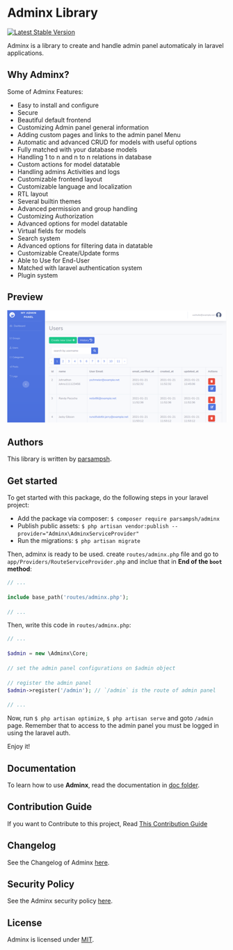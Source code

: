 # Adminx Library

[![Latest Stable Version](https://img.shields.io/packagist/v/parsampsh/adminx.svg)](https://packagist.org/packages/parsampsh/adminx)

Adminx is a library to create and handle admin panel automaticaly in laravel applications.

## Why Adminx?
Some of Adminx Features:

- Easy to install and configure
- Secure
- Beautiful default frontend
- Customizing Admin panel general information
- Adding custom pages and links to the admin panel Menu
- Automatic and advanced CRUD for models with useful options
- Fully matched with your database models
- Handling 1 to n and n to n relations in database
- Custom actions for model datatable
- Handling admins Activities and logs
- Customizable frontend layout
- Customizable language and localization
- RTL layout
- Several builtin themes
- Advanced permission and group handling
- Customizing Authorization
- Advanced options for model datatable
- Virtual fields for models
- Search system
- Advanced options for filtering data in datatable
- Customizable Create/Update forms
- Able to Use for End-User
- Matched with laravel authentication system
- Plugin system

## Preview

<img src="/doc/images/preview.png" />

## Authors
This library is written by [parsampsh](https://github.com/parsampsh).

## Get started
To get started with this package, do the following steps in your laravel project:

- Add the package via composer: `$ composer require parsampsh/adminx`
- Publish public assets: `$ php artisan vendor:publish --provider="Adminx\AdminxServiceProvider"`
- Run the migrations: `$ php artisan migrate`

Then, adminx is ready to be used. create `routes/adminx.php` file and go to `app/Providers/RouteServiceProvider.php` and inclue that in **End of the `boot` method**:

```php
// ...

include base_path('routes/adminx.php');

// ...
```

Then, write this code in `routes/adminx.php`:

```php
// ...

$admin = new \Adminx\Core;

// set the admin panel configurations on $admin object

// register the admin panel
$admin->register('/admin'); // `/admin` is the route of admin panel

// ...
```

Now, run `$ php artisan optimize`, `$ php artisan serve` and goto `/admin` page. Remember that to access to the admin panel you must be logged in using the laravel auth.

Enjoy it!

## Documentation
To learn how to use **Adminx**, read the documentation in [doc folder](/doc).

## Contribution Guide
If you want to Contribute to this project, Read [This Contribution Guide](/CONTRIBUTING.md)

## Changelog
See the Changelog of Adminx [here](/CHANGELOG.md).

## Security Policy
See the Adminx security policy [here](/SECURITY.md).

## License
Adminx is licensed under [MIT](/LICENSE).
